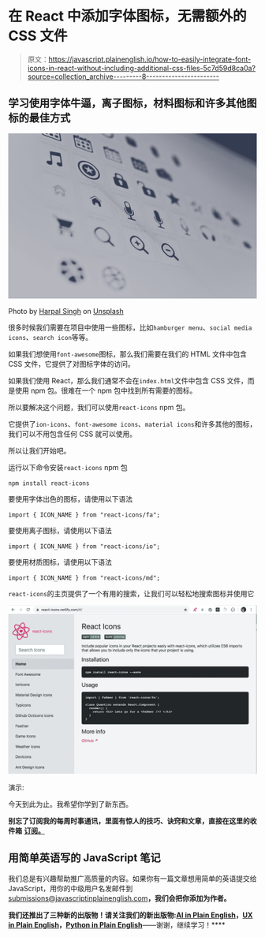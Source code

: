 # 在 React 中添加字体图标，无需额外的 CSS 文件

> 原文：<https://javascript.plainenglish.io/how-to-easily-integrate-font-icons-in-react-without-including-additional-css-files-5c7d59d8ca0a?source=collection_archive---------8----------------------->

## 学习使用字体牛逼，离子图标，材料图标和许多其他图标的最佳方式

![](img/503837f50a713f63c0d9c7ed021de023.png)

Photo by [Harpal Singh](https://unsplash.com/@aquatium?utm_source=medium&utm_medium=referral) on [Unsplash](https://unsplash.com?utm_source=medium&utm_medium=referral)

很多时候我们需要在项目中使用一些图标，比如`hamburger menu`、`social media icons`、`search icon`等等。

如果我们想使用`font-awesome`图标，那么我们需要在我们的 HTML 文件中包含 CSS 文件，它提供了对图标字体的访问。

如果我们使用 React，那么我们通常不会在`index.html`文件中包含 CSS 文件，而是使用 npm 包。很难在一个 npm 包中找到所有需要的图标。

所以要解决这个问题，我们可以使用`react-icons` npm 包。

它提供了`ion-icons`、`font-awesome icons`、`material icons`和许多其他的图标，我们可以不用包含任何 CSS 就可以使用。

所以让我们开始吧。

运行以下命令安装`react-icons` npm 包

```
npm install react-icons
```

要使用字体出色的图标，请使用以下语法

```
import { ICON_NAME } from "react-icons/fa";
```

要使用离子图标，请使用以下语法

```
import { ICON_NAME } from "react-icons/io";
```

要使用材质图标，请使用以下语法

```
import { ICON_NAME } from "react-icons/md";
```

`react-icons`的主页提供了一个有用的搜索，让我们可以轻松地搜索图标并使用它

![](img/d0f806d79c6dcdad8451dfa5152e31fe.png)

演示:

今天到此为止。我希望你学到了新东西。

**别忘了订阅我的每周时事通讯，里面有惊人的技巧、诀窍和文章，直接在这里的收件箱** [**订阅。**](https://yogeshchavan.dev/)

## **用简单英语写的 JavaScript 笔记**

我们总是有兴趣帮助推广高质量的内容。如果你有一篇文章想用简单的英语提交给 JavaScript，用你的中级用户名发邮件到 submissions@javascriptinplainenglish.com[](mailto:submissions@javascriptinplainenglish.com)**，我们会把你添加为作者。**

**我们还推出了三种新的出版物！请关注我们的新出版物:[**AI in Plain English**](https://medium.com/ai-in-plain-english)，[**UX in Plain English**](https://medium.com/ux-in-plain-english)，[**Python in Plain English**](https://medium.com/python-in-plain-english)**——谢谢，继续学习！****